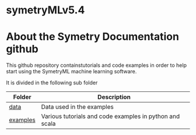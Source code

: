# symetryMLv5.4

# About the Symetry Documentation github

This github repository containstutorials and code examples in order to help start using the SymetryML machine learning software.

It is divided in the following sub folder

| Folder | Description |
|----|----|
| [data](./data) | Data used in the examples |
| [examples](./examples) | Various tutorials and code examples in python and scala |



